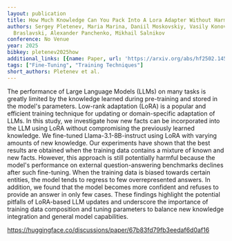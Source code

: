 ```yaml
---
layout: publication
title: How Much Knowledge Can You Pack Into A Lora Adapter Without Harming LLM?
authors: Sergey Pletenev, Maria Marina, Daniil Moskovskiy, Vasily Konovalov, Pavel
  Braslavski, Alexander Panchenko, Mikhail Salnikov
conference: No Venue
year: 2025
bibkey: pletenev2025how
additional_links: [{name: Paper, url: 'https://arxiv.org/abs/hf2502.14502'}]
tags: ["Fine-Tuning", "Training Techniques"]
short_authors: Pletenev et al.
---
```

The performance of Large Language Models (LLMs) on many tasks is greatly limited by the knowledge learned during pre-training and stored in the model's parameters. Low-rank adaptation (LoRA) is a popular and efficient training technique for updating or domain-specific adaptation of LLMs. In this study, we investigate how new facts can be incorporated into the LLM using LoRA without compromising the previously learned knowledge. We fine-tuned Llama-3.1-8B-instruct using LoRA with varying amounts of new knowledge. Our experiments have shown that the best results are obtained when the training data contains a mixture of known and new facts. However, this approach is still potentially harmful because the model's performance on external question-answering benchmarks declines after such fine-tuning. When the training data is biased towards certain entities, the model tends to regress to few overrepresented answers. In addition, we found that the model becomes more confident and refuses to provide an answer in only few cases. These findings highlight the potential pitfalls of LoRA-based LLM updates and underscore the importance of training data composition and tuning parameters to balance new knowledge integration and general model capabilities.

https://huggingface.co/discussions/paper/67b83fd79fb3eedaf6d0af16